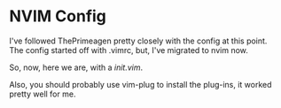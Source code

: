 # NVIM Config

I've followed ThePrimeagen pretty closely with the config at this point.<br>
The config started off with .vimrc, but, I've migrated to nvim now.

So, now, here we are, with a *init.vim*.

Also, you should probably use vim-plug to install the plug-ins, it worked pretty well for me.